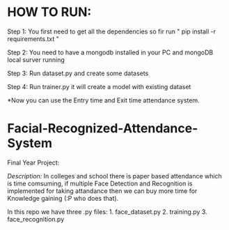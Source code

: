 # HOW TO RUN:

Step 1: You first need to get all the dependencies so fir run " pip install -r requirements.txt "

Step 2: You need to  have a mongodb installed in your PC and mongoDB local surver running

Step 3: Run dataset.py and create some datasets

Step 4: Run trainer.py  it will create a model with existing dataset

*Now you can use the Entry time and Exit time attendance system.







# Facial-Recognized-Attendance-System
Final Year Project:



*Description:*
            In colleges and school there is paper based attendance which is time comsuming, if multiple Face Detection and Recognition is  implemented for taking attandance then we can buy more time for Knowledge gaining (:P who does that).
            
            
In this repo we have three .py files:
                                      1. face_dataset.py
                                      2. training.py
                                      3. face_recognition.py
                                      
